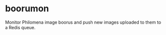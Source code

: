 boorumon
========

Monitor Philomena image boorus and push new images uploaded to them to a Redis queue.